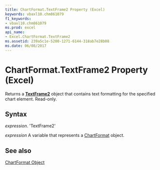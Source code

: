 ```yaml
---
title: ChartFormat.TextFrame2 Property (Excel)
keywords: vbaxl10.chm861079
f1_keywords:
- vbaxl10.chm861079
ms.prod: excel
api_name:
- Excel.ChartFormat.TextFrame2
ms.assetid: 239a5c1e-5200-1271-6144-318ab7e28b08
ms.date: 06/08/2017
---
```



# ChartFormat.TextFrame2 Property (Excel)

Returns a  **[TextFrame2](Excel.TextFrame2.md)** object that contains text formatting for the specified chart element. Read-only.


## Syntax

 _expression_. 'TextFrame2'

 _expression_ A variable that represents a [ChartFormat](./Excel.ChartFormat.md) object.


## See also


[ChartFormat Object](Excel.ChartFormat.md)

